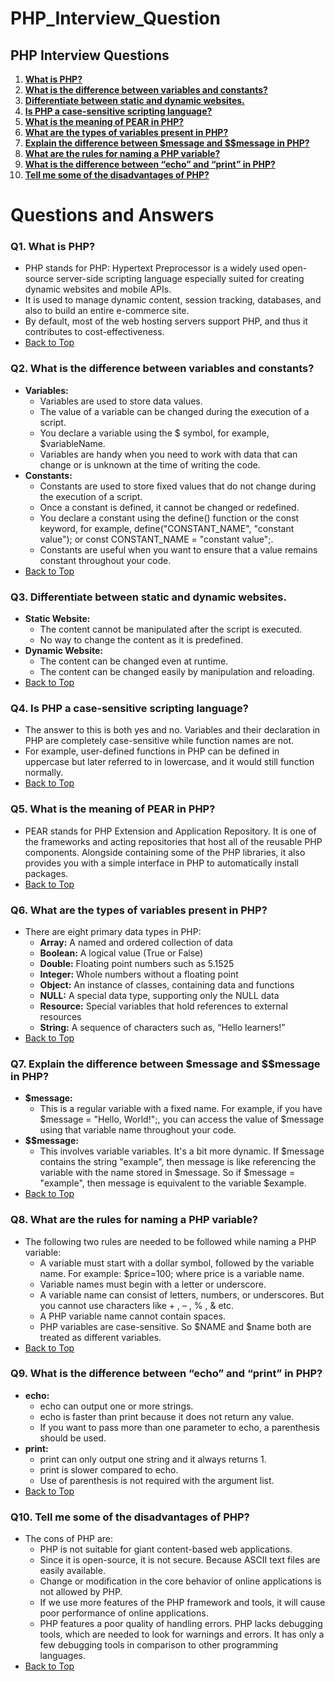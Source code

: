 # PHP_Interview_Question

## PHP Interview Questions
1. **[What is PHP?](#q1-what-is-php)**
2. **[What is the difference between variables and constants?](#q2-what-is-the-difference-between-variables-and-constants)**
3. **[Differentiate between static and dynamic websites.](#q3-differentiate-between-static-and-dynamic-websites)**
4. **[Is PHP a case-sensitive scripting language?](#q4-is-php-a-case-sensitive-scripting-language)**
5. **[What is the meaning of PEAR in PHP?](#q5-meaning-of-pear-in-php)**
6. **[What are the types of variables present in PHP?](#q6-types-of-variables-in-php)**
7. **[Explain the difference between $message and $$message in PHP?](#q7-difference-between-message-and-message-in-php)**
8. **[What are the rules for naming a PHP variable?](#q8-rules-for-naming-a-php-variable)**
9. **[What is the difference between “echo” and “print” in PHP?](#q9-difference-between-echo-and-print-in-php)**
10. **[Tell me some of the disadvantages of PHP?](#q10-disadvantages-of-php)**

# Questions and Answers

### Q1. What is PHP?
   - PHP stands for PHP: Hypertext Preprocessor is a widely used open-source server-side scripting language especially suited for creating dynamic websites and mobile APIs.
   - It is used to manage dynamic content, session tracking, databases, and also to build an entire e-commerce site. 
   - By default, most of the web hosting servers support PHP, and thus it contributes to cost-effectiveness.
   - [Back to Top](#php-interview-questions)

### Q2. What is the difference between variables and constants?
   - **Variables:**
     - Variables are used to store data values.
     - The value of a variable can be changed during the execution of a script.
     - You declare a variable using the $ symbol, for example, $variableName.
     - Variables are handy when you need to work with data that can change or is unknown at the time of writing the code.
   - **Constants:**
     - Constants are used to store fixed values that do not change during the execution of a script.
     - Once a constant is defined, it cannot be changed or redefined.
     - You declare a constant using the define() function or the const keyword, for example, define("CONSTANT_NAME", "constant value"); or const CONSTANT_NAME = "constant value";.
     - Constants are useful when you want to ensure that a value remains constant throughout your code.
   - [Back to Top](#php-interview-questions)

### Q3. Differentiate between static and dynamic websites.
   - **Static Website:**
     - The content cannot be manipulated after the script is executed.
     - No way to change the content as it is predefined.
   - **Dynamic Website:**
     - The content can be changed even at runtime.
     - The content can be changed easily by manipulation and reloading.
   - [Back to Top](#php-interview-questions)

### Q4. Is PHP a case-sensitive scripting language?
   - The answer to this is both yes and no. Variables and their declaration in PHP are completely case-sensitive while function names are not.
   - For example, user-defined functions in PHP can be defined in uppercase but later referred to in lowercase, and it would still function normally.
   - [Back to Top](#php-interview-questions)

### Q5. What is the meaning of PEAR in PHP?
   - PEAR stands for PHP Extension and Application Repository. It is one of the frameworks and acting repositories that host all of the reusable PHP components. Alongside containing some of the PHP libraries, it also provides you with a simple interface in PHP to automatically install packages.
   - [Back to Top](#php-interview-questions)

### Q6. What are the types of variables present in PHP?
   - There are eight primary data types in PHP:
     - **Array:** A named and ordered collection of data
     - **Boolean:** A logical value (True or False)
     - **Double:** Floating point numbers such as 5.1525
     - **Integer:** Whole numbers without a floating point
     - **Object:** An instance of classes, containing data and functions
     - **NULL:** A special data type, supporting only the NULL data
     - **Resource:** Special variables that hold references to external resources
     - **String:** A sequence of characters such as, “Hello learners!”
   - [Back to Top](#php-interview-questions)

### Q7. Explain the difference between $message and $$message in PHP?
   - **$message:**
     - This is a regular variable with a fixed name. For example, if you have $message = "Hello, World!";, you can access the value of $message using that variable name throughout your code.
   - **$$message:**
     - This involves variable variables. It's a bit more dynamic. If $message contains the string "example", then message is like referencing the variable with the name stored in $message. So if $message = "example", then message is equivalent to the variable $example.
   - [Back to Top](#php-interview-questions)

### Q8. What are the rules for naming a PHP variable?
   - The following two rules are needed to be followed while naming a PHP variable:
     - A variable must start with a dollar symbol, followed by the variable name. For example: $price=100; where price is a variable name.
     - Variable names must begin with a letter or underscore.
     - A variable name can consist of letters, numbers, or underscores. But you cannot use characters like + , – , % , & etc.
     - A PHP variable name cannot contain spaces.
     - PHP variables are case-sensitive. So $NAME and $name both are treated as different variables.
   - [Back to Top](#php-interview-questions)

### Q9. What is the difference between “echo” and “print” in PHP?
   - **echo:**
     - echo can output one or more strings.
     - echo is faster than print because it does not return any value.
     - If you want to pass more than one parameter to echo, a parenthesis should be used.
   - **print:**
     - print can only output one string and it always returns 1.
     - print is slower compared to echo.
     - Use of parenthesis is not required with the argument list.
   - [Back to Top](#php-interview-questions)

### Q10. Tell me some of the disadvantages of PHP?
   - The cons of PHP are:
     - PHP is not suitable for giant content-based web applications.
     - Since it is open-source, it is not secure. Because ASCII text files are easily available.
     - Change or modification in the core behavior of online applications is not allowed by PHP.
     - If we use more features of the PHP framework and tools, it will cause poor performance of online applications.
     - PHP features a poor quality of handling errors. PHP lacks debugging tools, which are needed to look for warnings and errors. It has only a few debugging tools in comparison to other programming languages.
   - [Back to Top](#php-interview-questions)
